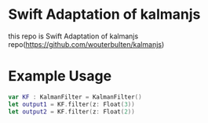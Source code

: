 # Swift Adaptation of kalmanjs
this repo is Swift Adaptation of kalmanjs repo(https://github.com/wouterbulten/kalmanjs)
# Example Usage
``` swift
var KF : KalmanFilter = KalmanFilter()
let output1 = KF.filter(z: Float(3))
let output2 = KF.filter(z: Float(2))
```

